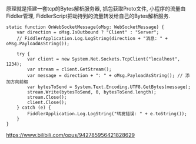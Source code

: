 
原理就是搭建一套tcp的Bytes解析服务器, 抓包获取Proto文件, 小程序的流量由Fiddler管理, FiddlerScript把劫持到的流量转发给自己的Bytes解析服务.

```
static function OnWebSocketMessage(oMsg: WebSocketMessage) {
    var direction = oMsg.IsOutbound ? "Client" : "Server";
    // FiddlerApplication.Log.LogString(direction + "消息: " + oMsg.PayloadAsString());

    try {
        var client = new System.Net.Sockets.TcpClient("localhost", 1234);
        var stream = client.GetStream();
        var message = direction + ": " + oMsg.PayloadAsString(); // 添加方向前缀
        var bytesToSend = System.Text.Encoding.UTF8.GetBytes(message);
        stream.Write(bytesToSend, 0, bytesToSend.length);
        stream.Close();
        client.Close();
    } catch (e) {
        FiddlerApplication.Log.LogString("转发错误: " + e.toString());
    }
}
```

https://www.bilibili.com/opus/942785956421828629
